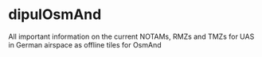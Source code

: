 # dipulOsmAnd
All important information on the current NOTAMs, RMZs and TMZs for UAS in German airspace as offline tiles for OsmAnd
